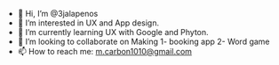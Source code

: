 - 👋 Hi, I’m @3jalapenos
- 👀 I’m interested in UX and App design. 
- 🌱 I’m currently learning UX with Google and Phyton.
- 💞️ I’m looking to collaborate on  Making  1- booking app 2- Word game
- 📫 How to reach me:  m.carbon1010@gmail.com

<!---
3jalapenos/3jalapenos is a ✨ special ✨ repository because its `README.md` (this file) appears on your GitHub profile.
You can click the Preview link to take a look at your changes.
--->
